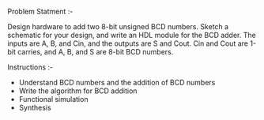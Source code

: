 Problem Statment :-

Design hardware to add two 8-bit unsigned BCD numbers. Sketch a schematic for your design, and
write an HDL module for the BCD adder. The inputs are A, B, and Cin, and the outputs are S and
Cout. Cin and Cout are 1-bit carries, and A, B, and S are 8-bit BCD numbers.

Instructions :- 

- Understand BCD numbers and the addition of BCD numbers
- Write the algorithm for BCD addition
- Functional simulation
- Synthesis
